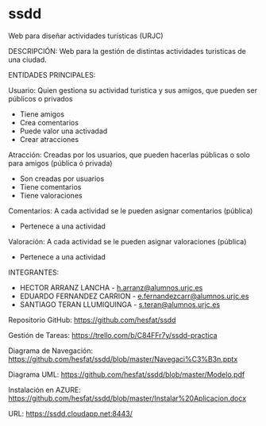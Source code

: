 # ssdd

Web para diseñar actividades turísticas (URJC)

DESCRIPCIÓN: Web para la gestión de distintas actividades turisticas de una ciudad.

ENTIDADES PRINCIPALES:

Usuario: Quien gestiona su actividad turistica y sus amigos, que pueden ser públicos o privados 
 - Tiene amigos 
 - Crea comentarios 
 - Puede valor una activadad
 - Crear atracciones 
 
Atracción: Creadas por los usuarios, que pueden hacerlas públicas o solo para amigos (pública ó privada)
 - Son creadas por usuarios
 - Tiene comentarios
 - Tiene valoraciones
 
Comentarios: A cada actividad se le pueden asignar comentarios (pública)
 - Pertenece a una actividad
 
Valoración: A cada actividad se le pueden asignar valoraciones (pública)
 - Pertenece a una actividad

INTEGRANTES:

- HECTOR ARRANZ LANCHA - h.arranz@alumnos.urjc.es
- EDUARDO	FERNANDEZ CARRION - e.fernandezcarr@alumnos.urjc.es
- SANTIAGO TERAN LLUMIQUINGA - s.teran@alumnos.urjc.es

Repositorio GitHub: https://github.com/hesfat/ssdd

Gestión de Tareas: https://trello.com/b/C84FFr7y/ssdd-practica

Diagrama de Navegación: https://github.com/hesfat/ssdd/blob/master/Navegaci%C3%B3n.pptx

Diagrama UML: https://github.com/hesfat/ssdd/blob/master/Modelo.pdf

Instalación en AZURE: https://github.com/hesfat/ssdd/blob/master/Instalar%20Aplicacion.docx

URL: https://ssdd.cloudapp.net:8443/
